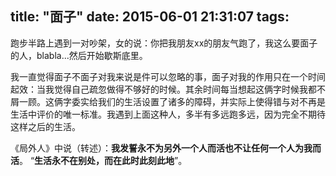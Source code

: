 ﻿title: "面子"
date: 2015-06-01 21:31:07
tags:
---

跑步半路上遇到一对吵架，女的说：你把我朋友xx的朋友气跑了，我这么要面子的人，blabla...然后开始歇斯底里。

我一直觉得面子不面子对我来说是件可以忽略的事，面子对我的作用只在一个时间起效：当我觉得自己疏忽做得不够好的时候。其余时间每当想起这俩字时候我都不屑一顾。这俩字委实给我们的生活设置了诸多的障碍，并实际上使得错与对不再是生活中评价的唯一标准。我遇到上面这种人，多半有多远跑多远，因为完全不期待这样之后的生活。

《局外人》中说（转述）：__我发誓永不为另外一个人而活也不让任何一个人为我而活__。
“__生活永不在别处，而在此时此刻此地__”。